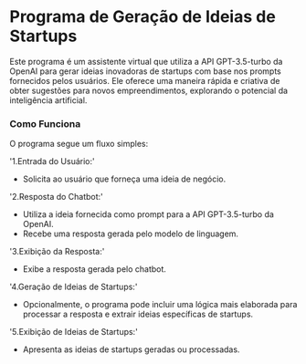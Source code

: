 # Programa de Geração de Ideias de Startups

Este programa é um assistente virtual que utiliza a API GPT-3.5-turbo da OpenAI para gerar ideias inovadoras de startups com base nos prompts fornecidos pelos usuários. Ele oferece uma maneira rápida e criativa de obter sugestões para novos empreendimentos, explorando o potencial da inteligência artificial.

### Como Funciona

O programa segue um fluxo simples:

'1.Entrada do Usuário:'

  - Solicita ao usuário que forneça uma ideia de negócio.
    
'2.Resposta do Chatbot:'

  - Utiliza a ideia fornecida como prompt para a API GPT-3.5-turbo da OpenAI.
  - Recebe uma resposta gerada pelo modelo de linguagem.

'3.Exibição da Resposta:'

  - Exibe a resposta gerada pelo chatbot.
   
'4.Geração de Ideias de Startups:'

  - Opcionalmente, o programa pode incluir uma lógica mais elaborada para processar a resposta e extrair ideias específicas de startups.
    
'5.Exibição de Ideias de Startups:'

  - Apresenta as ideias de startups geradas ou processadas.

